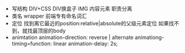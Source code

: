 - 写结构
DIV+CSS DIV换盒子
IMG 内容元素
职责分离
- 类名 wrapper  前端专有命名词汇
- 定位
 找到离它最近的position:relative|absolute的父级元素定位
 如果找不到，就找最顶层的body
 - animtation
animation-direction: reverse | alternate
animationg-timing=function: linear
animation-delay: 2s;